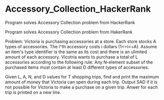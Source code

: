 # Accessory_Collection_HackerRank
Program solves Accessory Collection problem from HackerRank

Program solves Accessory Collection problem from HakerRank

Problem: Victoria is purchasing accessories at a store. Each store stocks A types of accessories. 
The i^th accessory costs i dollars (1<=i<=A). Assume an item's type identifier is the same as its
cost and there is an ulimited amount of each accessory. Vicotria wants to purchase a total of L
accessories according to the following rule: Any N-element subset of the purchased items must contain
at least D different types of accessories.

Given L, A, N, and D values for T shopping trips, find and print the maximum amount of money that
Victoria can spen during each trip. Output SAD if it is not possible for Victoria to make a purchase
on a given trip. Anwer for each trip is printed on a new line.
